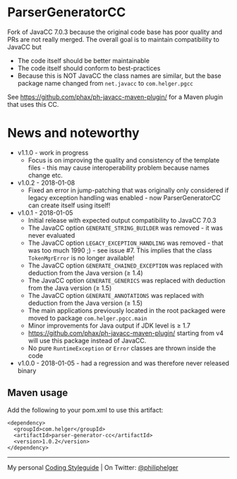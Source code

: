 # ParserGeneratorCC

Fork of JavaCC 7.0.3 because the original code base has poor quality and PRs are not really merged.
The overall goal is to maintain compatibility to JavaCC but
* The code itself should be better maintainable
* The code itself should conform to best-practices
* Because this is NOT JavaCC the class names are similar, but the base package name changed from `net.javacc` to `com.helger.pgcc`  

See https://github.com/phax/ph-javacc-maven-plugin/ for a Maven plugin that uses this CC.

# News and noteworthy

* v1.1.0 - work in progress
  * Focus is on improving the quality and consistency of the template files - this may cause interoperability problem because names change etc.
* v1.0.2 - 2018-01-08
  * Fixed an error in jump-patching that was originally only considered if legacy exception handling was enabled - now ParserGeneratorCC can create itself using itself!
* v1.0.1 - 2018-01-05
  * Initial release with expected output compatibility to JavaCC 7.0.3
  * The JavaCC option `GENERATE_STRING_BUILDER` was removed - it was never evaluated
  * The JavaCC option `LEGACY_EXCEPTION_HANDLING` was removed - that was too much 1990 ;) - see issue #7. This implies that the class `TokenMgrError` is no longer available!
  * The JavaCC option `GENERATE_CHAINED_EXCEPTION` was replaced with deduction from the Java version (&ge; 1.4)
  * The JavaCC option `GENERATE_GENERICS` was replaced with deduction from the Java version (&ge; 1.5)
  * The JavaCC option `GENERATE_ANNOTATIONS` was replaced with deduction from the Java version (&ge; 1.5)
  * The main applications previously located in the root packaged were moved to package `com.helger.pgcc.main`
  * Minor improvements for Java output if JDK level is &ge; 1.7
  * https://github.com/phax/ph-javacc-maven-plugin/ starting from v4 will use this package instead of JavaCC.
  * No pure `RuntimeException` or `Error` classes are thrown inside the code
* v1.0.0 - 2018-01-05 - had a regression and was therefore never released binary

## Maven usage
Add the following to your pom.xml to use this artifact:
```
<dependency>
  <groupId>com.helger</groupId>
  <artifactId>parser-generator-cc</artifactId>
  <version>1.0.2</version>
</dependency>
``` 

---

My personal [Coding Styleguide](https://github.com/phax/meta/blob/master/CodeingStyleguide.md) |
On Twitter: <a href="https://twitter.com/philiphelger">@philiphelger</a>

